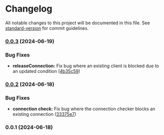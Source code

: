 # Changelog

All notable changes to this project will be documented in this file. See [standard-version](https://github.com/conventional-changelog/standard-version) for commit guidelines.

### [0.0.3](https://github.com/kntgio-z/postgres-middleware/compare/v0.0.2...v0.0.3) (2024-06-19)


### Bug Fixes

* **releaseConnection:** Fix bug where an existing client is blocked due to an updated condition ([4b35c59](https://github.com/kntgio-z/postgres-middleware/commit/4b35c5907dd890358ec2187a9a64ec92c652db78))

### [0.0.2](https://github.com/kntgio-z/postgres-middleware/compare/v0.0.1...v0.0.2) (2024-06-18)


### Bug Fixes

* **connection check:** Fix bug where the connection checker blocks an existing connection ([33375e7](https://github.com/kntgio-z/postgres-middleware/commit/33375e7a0780ab458bd5b6ce8cd7962d49b26eac))

### 0.0.1 (2024-06-18)

